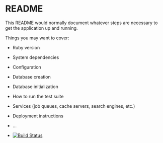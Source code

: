 # README

This README would normally document whatever steps are necessary to get the
application up and running.

Things you may want to cover:

* Ruby version

* System dependencies

* Configuration

* Database creation

* Database initialization

* How to run the test suite

* Services (job queues, cache servers, search engines, etc.)

* Deployment instructions

* ...

* [![Build Status](https://travis-ci.org/katahabaR3sei/foodapp.svg?branch=master)](https://travis-ci.org/katahabaR3sei/foodapp)

